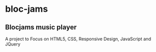 # bloc-jams
## Blocjams music player

A project to Focus on HTML5, CSS, Responsive Design, JavaScript and JQuery
